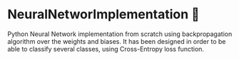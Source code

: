 # NeuralNetworImplementation :brain:

Python Neural Network implementation from scratch using backpropagation algorithm over the weights and biases. It has been designed in order to be able to classify several classes, using Cross-Entropy loss function.
